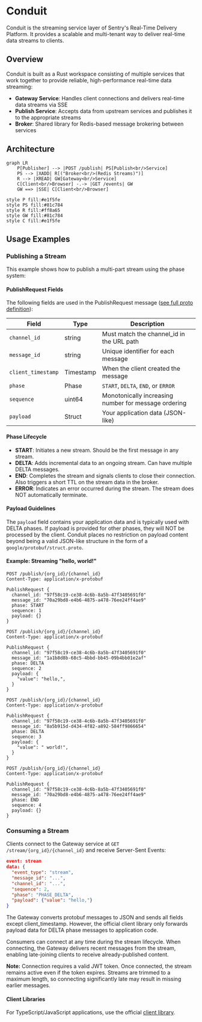 # Conduit

Conduit is the streaming service layer of Sentry's Real-Time Delivery Platform. It provides a scalable and multi-tenant way to deliver real-time data streams to clients.

## Overview

Conduit is built as a Rust workspace consisting of multiple services that work together to provide reliable, high-performance real-time data streaming:

- **Gateway Service**: Handles client connections and delivers real-time data streams via SSE
- **Publish Service**: Accepts data from upstream services and publishes it to the appropriate streams
- **Broker**: Shared library for Redis-based message brokering between services

## Architecture

```mermaid
graph LR
    P[Publisher] --> |POST /publish| PS[Publish<br/>Service]
    PS --> |XADD| R[("Broker<br/>(Redis Streams)")]
    R --> |XREAD| GW[Gateway<br/>Service]
    C[Client<br/>Browser] -.-> |GET /events| GW
    GW ==> |SSE| C[Client<br/>Browser]

style P fill:#e1f5fe
style PS fill:#81c784
style R fill:#ff8a65
style GW fill:#81c784
style C fill:#e1f5fe
```

## Usage Examples

### Publishing a Stream

This example shows how to publish a multi-part stream using the phase system:

#### PublishRequest Fields

The following fields are used in the PublishRequest message ([see full proto definition](https://github.com/getsentry/sentry-protos/tree/main/proto/sentry_protos/conduit)):

| Field              | Type      | Description                                          |
| ------------------ | --------- | ---------------------------------------------------- |
| `channel_id`       | string    | Must match the channel_id in the URL path            |
| `message_id`       | string    | Unique identifier for each message                   |
| `client_timestamp` | Timestamp | When the client created the message                  |
| `phase`            | Phase     | `START`, `DELTA`, `END`, or `ERROR`                  |
| `sequence`         | uint64    | Monotonically increasing number for message ordering |
| `payload`          | Struct    | Your application data (JSON-like)                    |

#### Phase Lifecycle

- **START**: Initiates a new stream. Should be the first message in any stream.
- **DELTA**: Adds incremental data to an ongoing stream. Can have multiple DELTA messages.
- **END**: Completes the stream and signals clients to close their connection. Also triggers a short TTL on the stream data in the broker.
- **ERROR**: Indicates an error occurred during the stream. The stream does NOT automatically terminate.

#### Payload Guidelines

The `payload` field contains your application data and is typically used with DELTA phases. If payload is provided for other phases, they will NOT be processed by the client. Conduit places no restriction on payload content beyond being a valid JSON-like structure in the form of a `google/protobuf/struct.proto`.

#### Example: Streaming "hello, world!"

```http
POST /publish/{org_id}/{channel_id}
Content-Type: application/x-protobuf

PublishRequest {
  channel_id: "97f58c19-ce38-4c6b-8a5b-47f3405691f0"
  message_id: "70a29bd8-e4b6-4875-a478-76ee24ff4ae9"
  phase: START
  sequence: 1
  payload: {}
}
```

```http
POST /publish/{org_id}/{channel_id}
Content-Type: application/x-protobuf

PublishRequest {
  channel_id: "97f58c19-ce38-4c6b-8a5b-47f3405691f0"
  message_id: "1a1b8d8b-68c5-4bbd-bb45-09b4bb01e2af"
  phase: DELTA
  sequence: 2
  payload: {
    "value": "hello,",
  }
}
```

```http
POST /publish/{org_id}/{channel_id}
Content-Type: application/x-protobuf

PublishRequest {
  channel_id: "97f58c19-ce38-4c6b-8a5b-47f3405691f0"
  message_id: "8a5b915d-d434-4f82-a892-584ff9866654"
  phase: DELTA
  sequence: 3
  payload: {
    "value": " world!",
  }
}
```

```http
POST /publish/{org_id}/{channel_id}
Content-Type: application/x-protobuf

PublishRequest {
  channel_id: "97f58c19-ce38-4c6b-8a5b-47f3405691f0"
  message_id: "70a29bd8-e4b6-4875-a478-76ee24ff4ae9"
  phase: END
  sequence: 4
  payload: {}
}
```

### Consuming a Stream

Clients connect to the Gateway service at `GET /stream/{org_id}/{channel_id}` and receive Server-Sent Events:

```json
event: stream
data: {
  "event_type": "stream",
  "message_id": "...",
  "channel_id": "...",
  "sequence": 2,
  "phase": "PHASE_DELTA",
  "payload": {"value": "hello,"}
}
```

The Gateway converts protobuf messages to JSON and sends all fields except client_timestamp.
However, the official client library only forwards payload data for DELTA phase messages to application code.

Consumers can connect at any time during the stream lifecycle. When connecting, the Gateway delivers recent messages from the stream,
enabling late-joining clients to receive already-published content.

**Note:** Connection requires a valid JWT token. Once connected, the stream remains active even if the token expires. Streams are trimmed to
a maximum length, so connecting significantly late may result in missing earlier messages.

#### Client Libraries

For TypeScript/JavaScript applications, use the official [client library](https://github.com/getsentry/conduit-client).

